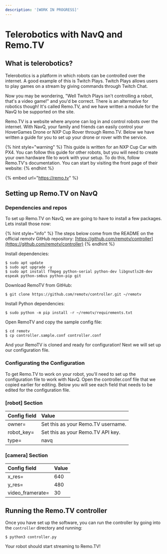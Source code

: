 ```yaml
---
description: '[WORK IN PROGRESS]'
---
```


# Telerobotics with NavQ and Remo.TV

## What is telerobotics?

Telerobotics is a platform in which robots can be controlled over the internet. A good example of this is Twitch Plays. Twitch Plays allows users to play games on a stream by giving commands through Twitch Chat. 

Now you may be wondering, "Well Twitch Plays isn't controlling a robot, that's a video game!" and you'd be correct. There is an alternative for robotics though! It's called Remo.TV, and we have written a module for the NavQ to be supported on the site.

Remo.TV is a website where anyone can log in and control robots over the internet. With NavQ, your family and friends can easily control your HoverGames Drone or NXP Cup Rover through Remo.TV. Below we have written a guide for you to set up your drone or rover with the service.

{% hint style="warning" %}
This guide is written for an NXP Cup Car with PX4. You can follow this guide for other robots, but you will need to create your own hardware file to work with your setup. To do this, follow Remo.TV's documentation. You can start by visiting the front page of their website:
{% endhint %}

{% embed url="https://remo.tv" %}

## Setting up Remo.TV on NavQ

### Dependencies and repos

To set up Remo.TV on NavQ, we are going to have to install a few packages. Lets install those now:

{% hint style="info" %}
The steps below come from the README on the official remotv GitHub repository: [https://github.com/remotv/controller](https://github.com/remotv/controller)
{% endhint %}

Install dependencies:

```text
$ sudo apt update
$ sudo apt upgrade -y
$ sudo apt install ffmpeg python-serial python-dev libgnutls28-dev espeak python-smbus python-pip git
```

Download RemoTV from GitHub:

```text
$ git clone https://github.com/remotv/controller.git ~/remotv
```

Install Python dependencies:

```text
$ sudo python -m pip install -r ~/remotv/requirements.txt
```

Open RemoTV and copy the sample config file:

```text
$ cd remotv
$ cp controller.sample.conf controller.conf
```

And your RemoTV is cloned and ready for configuration! Next we will set up our configuration file.

### Configurating the Configuration

To get Remo.TV to work on your robot, you'll need to set up the configuration file to work with NavQ. Open the controller.conf file that we copied earlier for editing. Below you will see each field that needs to be edited for the configuration file.

### \[robot\] Section

| Config field | Value |
| :--- | :--- |
| owner= | Set this as your Remo.TV username. |
| robot\_key= | Set this as your Remo.TV API key.  |
| type= | navq |

### \[camera\] Section

| Config field | Value |
| :--- | :--- |
| x\_res= | 640 |
| y\_res= | 480 |
| video\_framerate= | 30 |

## Running the Remo.TV controller

Once you have set up the software, you can run the controller by going into the `controller` directory and running:

```text
$ python3 controller.py
```

Your robot should start streaming to Remo.TV!

